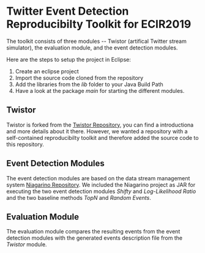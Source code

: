 # Twitter Event Detection Reproducibilty Toolkit for ECIR2019

The toolkit consists of three modules -- Twistor (artifical Twitter stream simulator), the evaluation module, and the event detection modules.

Here are the steps to setup the project in Eclipse:

1. Create an eclipse project
2. Import the source code cloned from the repository
3. Add the libraries from the *lib* folder to your Java Build Path
4. Have a look at the package *main* for starting the different modules.

## Twistor
Twistor is forked from the [Twistor Repository](https://github.com/HarryEuro/Twistor), you can find a introductiona and more details about it there. However, we wanted a repository with a self-contained reproducibilty toolkit and therefore added the source code to this repository.

## Event Detection Modules
The event detection modules are based on the data stream management system [Niagarino Repository](https://github.com/DBIS-UniKN/niagarino). We included the Niagarino project as JAR for executing the two event detection modules *Shifty* and *Log-Likelihood Ratio* and the two baseline methods *TopN* and *Random Events*.

## Evaluation Module
The evaluation module compares the resulting events from the event detection modules with the generated events description file from the *Twistor* module.
